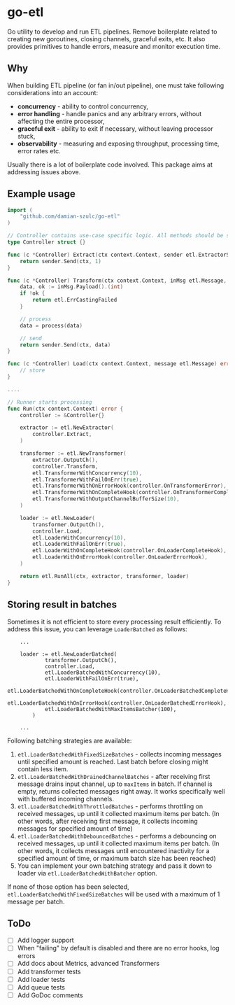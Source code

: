 # go-etl

Go utility to develop and run ETL pipelines. Remove boilerplate related to creating new goroutines, closing channels, graceful exits, etc. It also provides primitives to handle errors, measure and monitor execution time.

## Why

When building ETL pipeline (or fan in/out pipeline), one must take following considerations into an account:

* **concurrency** - ability to control concurrency,
* **error handling** - handle panics and any arbitrary errors, without affecting the entire processor,
* **graceful exit** - ability to exit if necessary, without leaving processor stuck,
* **observability** - measuring and exposing throughput, processing time, error rates etc.

Usually there is a lot of boilerplate code involved. This package aims at addressing issues above.

## Example usage

```go
import (
    "github.com/damian-szulc/go-etl"
)

// Controller contains use-case specific logic. All methods should be safe to run concurrently
type Controller struct {}

func (c *Controller) Extract(ctx context.Context, sender etl.ExtractorSender) error {
	return sender.Send(ctx, 1)
}

func (c *Controller) Transform(ctx context.Context, inMsg etl.Message, sender etl.TransformerSender) error {
	data, ok := inMsg.Payload().(int)
	if !ok {
		return etl.ErrCastingFailed
	}

	// process
	data = process(data)

	// send
	return sender.Send(ctx, data)
}

func (c *Controller) Load(ctx context.Context, message etl.Message) error {
	// store
}

....

// Runner starts processing
func Run(ctx context.Context) error {
	controller := &Controller{}

	extractor := etl.NewExtractor(
		controller.Extract,
	)

	transformer := etl.NewTransformer(
		extractor.OutputCh(),
		controller.Transform,
		etl.TransformerWithConcurrency(10),
        etl.TransformerWithFailOnErr(true),
		etl.TransformerWithOnErrorHook(controller.OnTransformerError),
		etl.TransformerWithOnCompleteHook(controller.OnTransformerComplete),
		etl.TransformerWithOutputChannelBufferSize(10),
	)

	loader := etl.NewLoader(
		transformer.OutputCh(),
		controller.Load,
		etl.LoaderWithConcurrency(10),
		etl.LoaderWithFailOnErr(true),
		etl.LoaderWithOnCompleteHook(controller.OnLoaderCompleteHook),
		etl.LoaderWithOnErrorHook(controller.OnLoaderErrorHook),
	)

	return etl.RunAll(ctx, extractor, transformer, loader)
}
```

## Storing result in batches

Sometimes it is not efficient to store every processing result efficiently. To address this issue, you can leverage `LoaderBatched` as follows:

```
    ...

    loader := etl.NewLoaderBatched(
    		transformer.OutputCh(),
    		controller.Load,
    		etl.LoaderBatchedWithConcurrency(10),
		    etl.LoaderWithFailOnErr(true),
    		etl.LoaderBatchedWithOnCompleteHook(controller.OnLoaderBatchedCompleteHook),
    		etl.LoaderBatchedWithOnErrorHook(controller.OnLoaderBatchedErrorHook),
            etl.LoaderBatchedWithMaxItemsBatcher(100),
    	)

    ...
```

Following batching strategies are available:

1. `etl.LoaderBatchedWithFixedSizeBatches` - collects incoming messages until specified amount is reached. Last batch before closing might contain less item. 
2. `etl.LoaderBatchedWithDrainedChannelBatches` - after receiving first message drains input channel, up to `maxItems` in batch. If channel is empty, returns collected messages right away. It works specifically well with buffered incoming channels.
3. `etl.LoaderBatchedWithThrottledBatches` - performs throttling on received messages, up until it collected maximum items per batch. (In other words, after receiving first message, it collects incoming messages for specified amount of time) 
4. `etl.LoaderBatchedWithDebouncedBatches` - performs a debouncing on received messages, up until it collected maximum items per batch. (In other words, it collects messages until encountered inactivity for a specified amount of time, or maximum batch size has been reached) 
5. You can implement your own batching strategy and pass it down to loader via `etl.LoaderBatchedWithBatcher` option.

If none of those option has been selected, `etl.LoaderBatchedWithFixedSizeBatches` will be used with a maximum of 1 message per batch. 

## ToDo

- [ ] Add logger support
- [ ] When "failing" by default is disabled and there are no error hooks, log errors
- [ ] Add docs about Metrics, advanced Transformers
- [ ] Add transformer tests
- [ ] Add loader tests
- [ ] Add queue tests
- [ ] Add GoDoc comments
